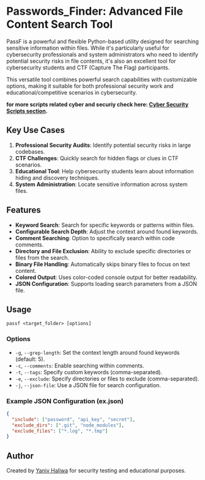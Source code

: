# Passwords_Finder: Advanced File Content Search Tool

PassF is a powerful and flexible Python-based utility designed for searching sensitive information within files. While it's particularly useful for cybersecurity professionals and system administrators who need to identify potential security risks in file contents, it's also an excellent tool for cybersecurity students and CTF (Capture The Flag) participants.

This versatile tool combines powerful search capabilities with customizable options, making it suitable for both professional security work and educational/competitive scenarios in cybersecurity.


**for more scripts related cyber and securiy check here: [Cyber Security Scripts section](https://github.com/YanivHaliwa/Linux-Stuff/blob/master/readme.md#cyber-security-scripts).**


## Key Use Cases

1. **Professional Security Audits**: Identify potential security risks in large codebases.
2. **CTF Challenges**: Quickly search for hidden flags or clues in CTF scenarios.
3. **Educational Tool**: Help cybersecurity students learn about information hiding and discovery techniques.
4. **System Administration**: Locate sensitive information across system files.


## Features

- **Keyword Search**: Search for specific keywords or patterns within files.
- **Configurable Search Depth**: Adjust the context around found keywords.
- **Comment Searching**: Option to specifically search within code comments.
- **Directory and File Exclusion**: Ability to exclude specific directories or files from the search.
- **Binary File Handling**: Automatically skips binary files to focus on text content.
- **Colored Output**: Uses color-coded console output for better readability.
- **JSON Configuration**: Supports loading search parameters from a JSON file.

## Usage
```
passf <target_folder> [options]
```
### Options

- `-g`, `--grep-length`: Set the context length around found keywords (default: 5).
- `-c`, `--comments`: Enable searching within comments.
- `-t`, `--tags`: Specify custom keywords (comma-separated).
- `-e`, `--exclude`: Specify directories or files to exclude (comma-separated).
- `-j`, `--json-file`: Use a JSON file for search configuration.

### Example JSON Configuration (ex.json)

```json
{
  "include": ["password", "api_key", "secret"],
  "exclude_dirs": [".git", "node_modules"],
  "exclude_files": ["*.log", "*.tmp"]
}
```

## Author

Created by [Yaniv Haliwa](https://github.com/YanivHaliwa) for security testing and educational purposes.

 